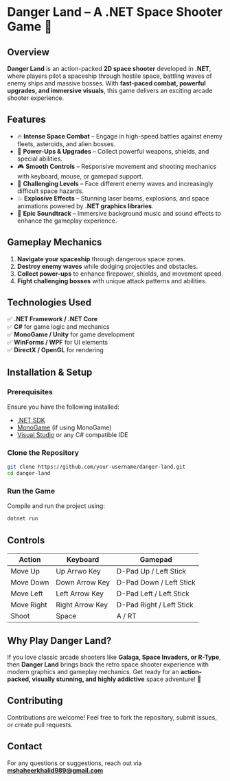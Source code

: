 # Danger Land – A .NET Space Shooter Game 🚀

## Overview
**Danger Land** is an action-packed **2D space shooter** developed in **.NET**, where players pilot a spaceship through hostile space, battling waves of enemy ships and massive bosses. With **fast-paced combat, powerful upgrades, and immersive visuals**, this game delivers an exciting arcade shooter experience.

## Features
- 🔥 **Intense Space Combat** – Engage in high-speed battles against enemy fleets, asteroids, and alien bosses.
- 🔫 **Power-Ups & Upgrades** – Collect powerful weapons, shields, and special abilities.
- 🎮 **Smooth Controls** – Responsive movement and shooting mechanics with keyboard, mouse, or gamepad support.
- 🌌 **Challenging Levels** – Face different enemy waves and increasingly difficult space hazards.
- 💥 **Explosive Effects** – Stunning laser beams, explosions, and space animations powered by **.NET graphics libraries**.
- 🎵 **Epic Soundtrack** – Immersive background music and sound effects to enhance the gameplay experience.

## Gameplay Mechanics
1. **Navigate your spaceship** through dangerous space zones.
2. **Destroy enemy waves** while dodging projectiles and obstacles.
3. **Collect power-ups** to enhance firepower, shields, and movement speed.
4. **Fight challenging bosses** with unique attack patterns and abilities.

## Technologies Used
✅ **.NET Framework / .NET Core**  
✅ **C#** for game logic and mechanics  
✅ **MonoGame / Unity** for game development  
✅ **WinForms / WPF** for UI elements  
✅ **DirectX / OpenGL** for rendering  

## Installation & Setup
### Prerequisites
Ensure you have the following installed:
- [.NET SDK](https://dotnet.microsoft.com/download)
- [MonoGame](https://www.monogame.net/) (if using MonoGame)
- [Visual Studio](https://visualstudio.microsoft.com/) or any C# compatible IDE

### Clone the Repository
```bash
git clone https://github.com/your-username/danger-land.git
cd danger-land
```

### Run the Game
Compile and run the project using:
```bash
dotnet run
```

## Controls
| Action  | Keyboard | Gamepad |
|---------|---------|---------|
| Move Up | Up Arrwo Key       | D-Pad Up / Left Stick |
| Move Down | Down Arrow Key     | D-Pad Down / Left Stick |
| Move Left | Left Arrow Key     | D-Pad Left / Left Stick |
| Move Right | Right Arrow Key    | D-Pad Right / Left Stick |
| Shoot | Space   | A / RT |

## Why Play Danger Land?
If you love classic arcade shooters like **Galaga, Space Invaders, or R-Type**, then **Danger Land** brings back the retro space shooter experience with modern graphics and gameplay mechanics. Get ready for an **action-packed, visually stunning, and highly addictive** space adventure! 🌠

## Contributing
Contributions are welcome! Feel free to fork the repository, submit issues, or create pull requests.

## Contact
For any questions or suggestions, reach out via **mshaheerkhalid989@gmail.com** 
